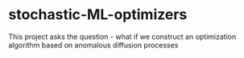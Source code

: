 # stochastic-ML-optimizers
This project asks the question - what if we construct an optimization algorithm based on anomalous diffusion processes
